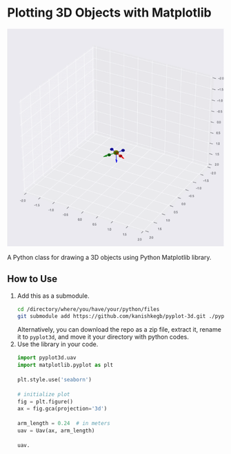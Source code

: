 # Plotting 3D Objects with Matplotlib


![UAV](media/video.gif)

A Python class for drawing a 3D objects using Python Matplotlib library.

## How to Use

1. Add this as a submodule.
    ```sh
    cd /directory/where/you/have/your/python/files
    git submodule add https://github.com/kanishkegb/pyplot-3d.git ./pyplot3d
    ```
    Alternatively, you can download the repo as a zip file, extract it, rename it to `pyplot3d`, and move it your directory with python codes.
1. Use the library in your code.
    ```python
    import pyplot3d.uav
    import matplotlib.pyplot as plt

    plt.style.use('seaborn')

    # initialize plot
    fig = plt.figure()
    ax = fig.gca(projection='3d')
    
    arm_length = 0.24  # in meters
    uav = Uav(ax, arm_length)

    uav.
    ```